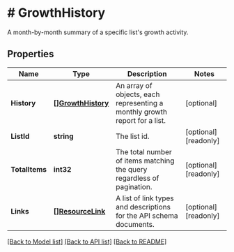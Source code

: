 # # GrowthHistory
A month-by-month summary of a specific list&#39;s growth activity.

## Properties 


Name | Type | Description | Notes
------------ | ------------- | ------------- | -------------
**History**| [**[]GrowthHistory**](GrowthHistory.md) | An array of objects, each representing a monthly growth report for a list.  | [optional]
**ListId**| **string** | The list id.  | [optional] [readonly]
**TotalItems**| **int32** | The total number of items matching the query regardless of pagination.  | [optional] [readonly]
**Links**| [**[]ResourceLink**](ResourceLink.md) | A list of link types and descriptions for the API schema documents.  | [optional] [readonly]


[[Back to Model list]](../../README.md#models) [[Back to API list]](../../README.md#endpoints) [[Back to README]](../../README.md)

